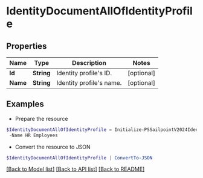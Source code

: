 # IdentityDocumentAllOfIdentityProfile
## Properties

Name | Type | Description | Notes
------------ | ------------- | ------------- | -------------
**Id** | **String** | Identity profile&#39;s ID. | [optional] 
**Name** | **String** | Identity profile&#39;s name. | [optional] 

## Examples

- Prepare the resource
```powershell
$IdentityDocumentAllOfIdentityProfile = Initialize-PSSailpointV2024IdentityDocumentAllOfIdentityProfile  -Id 3bc8ad26b8664945866b31339d1ff7d2 `
 -Name HR Employees
```

- Convert the resource to JSON
```powershell
$IdentityDocumentAllOfIdentityProfile | ConvertTo-JSON
```

[[Back to Model list]](../README.md#documentation-for-models) [[Back to API list]](../README.md#documentation-for-api-endpoints) [[Back to README]](../README.md)

